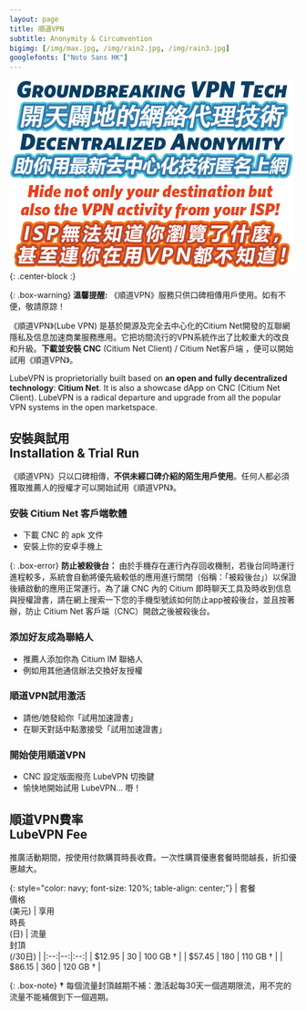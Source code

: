 ```yaml
---
layout: page
title: 順道VPN
subtitle: Anonymity & Circumvention
bigimg: [/img/max.jpg, /img/rain2.jpg, /img/rain3.jpg]
googlefonts: ["Noto Sans HK"]
---
```


![LubeVPN](/img/ads.png "Groundbreaking VPN Tech"){: .center-block :}

{: .box-warning}
**溫馨提醒:** 《順道VPN》服務只供口碑相傳用戶使用。如有不便，敬請原諒！

《順道VPN》(Lube VPN) 是基於開源及完全去中心化的Citium Net開發的互聯網隱私及信息加速商業服務應用。它把坊間流行的VPN系統作出了比較重大的改良和升級。__下載並安裝 CNC__ (Citium Net Client) / Citium Net客戶端 ，便可以開始試用《順道VPN》。

LubeVPN is proprietorially built based on __an open and fully decentralized technology__: __Citium Net__. It is also a showcase dApp on CNC (Citium Net Client). LubeVPN is a radical departure and upgrade from all the popular VPN systems in the open marketspace.

## 安裝與試用<br>Installation & Trial Run

《順道VPN》只以口碑相傳，**不供未經口碑介紹的陌生用戶使用**。任何人都必須獲取推薦人的授權才可以開始試用《順道VPN》。

### 安裝 Citium Net 客戶端軟體

- 下載 CNC 的 apk 文件
- 安裝上你的安卓手機上

 {: .box-error}
 **防止被殺後台：** 由於手機存在運行內存回收機制，若後台同時運行進程較多，系統會自動將優先級較低的應用進行關閉（俗稱：「被殺後台」）以保證後續啟動的應用正常運行。為了讓 CNC 內的 Citium 即時聊天工具及時收到信息與授權證書，請在網上搜索一下您的手機型號該如何防止app被殺後台，並且按著辦，防止 Citium Net 客戶端（CNC）開啟之後被殺後台。

### 添加好友成為聯絡人

- 推薦人添加你為 Citium IM 聯絡人
- 例如用其他通信辦法交換好友授權

### 順道VPN試用激活

- 請他/她發給你「試用加速證書」
- 在聊天對話中點激接受「試用加速證書」

### 開始使用順道VPN

- CNC 設定版面撥亮 LubeVPN 切換鍵
- 愉快地開始試用 LubeVPN... 嘢！

## 順道VPN費率<br>LubeVPN Fee

 推廣活動期間，按使用付款購買時長收費。一次性購買優惠套餐時間越長，折扣優惠越大。

 {: style="color: navy; font-size: 120%; table-align: center;"}
 | 套餐<br>價格<br>(美元) | 享用<br>時長<br>(日)  | 流量<br>封頂<br>(/30日) |
 |:--:|--:|:--:|
 | $12.95 | 30 | 100 GB † |
 | $57.45 | 180 | 110 GB † |
 | $86.15 | 360 | 120 GB † |

 {: .box-note}
 **†** 每個流量封頂越期不補：激活起每30天一個週期限流，用不完的流量不能補償到下一個週期。
